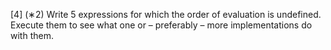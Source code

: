 [4] (∗2) Write 5 expressions for which the order of evaluation is undefined. Execute them to see
what one or – preferably – more implementations do with them.

